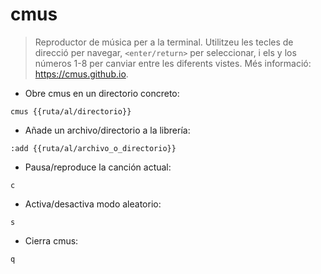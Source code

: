 # cmus

> Reproductor de música per a la terminal.
> Utilitzeu les tecles de direcció per navegar, `<enter/return>` per seleccionar, i els y los números 1-8 per canviar entre les diferents vistes.
> Més informació: <https://cmus.github.io>.

- Obre cmus en un directorio concreto:

`cmus {{ruta/al/directorio}}`

- Añade un archivo/directorio a la librería:

`:add {{ruta/al/archivo_o_directorio}}`

- Pausa/reproduce la canción actual:

`c`

- Activa/desactiva modo aleatorio:

`s`

- Cierra cmus:

`q`
